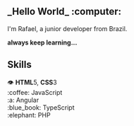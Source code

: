 <h2>
    _Hello World_ :computer:
</h2>
<p>
    I'm Rafael, a junior developer from Brazil.
</p>
<p> <strong> always keep learning... </strong> </p>
<h2>
Skills
</h2>
<p>
👁️ <b>HTML</b>5, <b>CSS</b>3<br>
:coffee: JavaScript <br>
:a: Angular<br>
:blue_book: TypeScript<br>
:elephant: PHP <br>
 </p>
